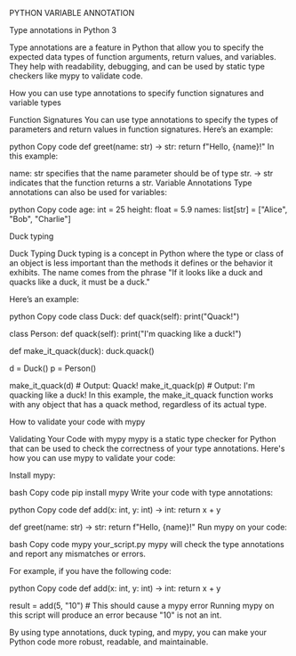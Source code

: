 PYTHON VARIABLE ANNOTATION


Type annotations in Python 3

Type annotations are a feature in Python that allow you to specify the expected data types of function arguments, return values, and variables. They help with readability, debugging, and can be used by static type checkers like mypy to validate code.


How you can use type annotations to specify function signatures and variable types

Function Signatures
You can use type annotations to specify the types of parameters and return values in function signatures. Here’s an example:

python
Copy code
def greet(name: str) -> str:
    return f"Hello, {name}!"
In this example:

name: str specifies that the name parameter should be of type str.
-> str indicates that the function returns a str.
Variable Annotations
Type annotations can also be used for variables:

python
Copy code
age: int = 25
height: float = 5.9
names: list[str] = ["Alice", "Bob", "Charlie"]


Duck typing

Duck Typing
Duck typing is a concept in Python where the type or class of an object is less important than the methods it defines or the behavior it exhibits. The name comes from the phrase "If it looks like a duck and quacks like a duck, it must be a duck."

Here’s an example:

python
Copy code
class Duck:
    def quack(self):
        print("Quack!")

class Person:
    def quack(self):
        print("I'm quacking like a duck!")

def make_it_quack(duck):
    duck.quack()

d = Duck()
p = Person()

make_it_quack(d)  # Output: Quack!
make_it_quack(p)  # Output: I'm quacking like a duck!
In this example, the make_it_quack function works with any object that has a quack method, regardless of its actual type.



How to validate your code with mypy

Validating Your Code with mypy
mypy is a static type checker for Python that can be used to check the correctness of your type annotations. Here's how you can use mypy to validate your code:

Install mypy:

bash
Copy code
pip install mypy
Write your code with type annotations:

python
Copy code
def add(x: int, y: int) -> int:
    return x + y

def greet(name: str) -> str:
    return f"Hello, {name}!"
Run mypy on your code:

bash
Copy code
mypy your_script.py
mypy will check the type annotations and report any mismatches or errors.

For example, if you have the following code:

python
Copy code
def add(x: int, y: int) -> int:
    return x + y

result = add(5, "10")  # This should cause a mypy error
Running mypy on this script will produce an error because "10" is not an int.

By using type annotations, duck typing, and mypy, you can make your Python code more robust, readable, and maintainable.
